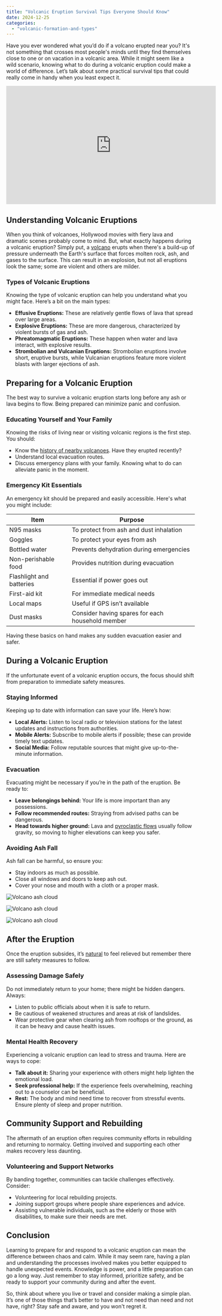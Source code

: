 ```yaml
---
title: "Volcanic Eruption Survival Tips Everyone Should Know"
date: 2024-12-25
categories: 
  - "volcanic-formation-and-types"
---
```


Have you ever wondered what you’d do if a volcano erupted near you? It's not something that crosses most people's minds until they find themselves close to one or on vacation in a volcanic area. While it might seem like a wild scenario, knowing what to do during a volcanic eruption could make a world of difference. Let’s talk about some practical survival tips that could really come in handy when you least expect it.

<iframe width="560" height="315" src="https://www.youtube.com/embed/Z-w_z9yobpE" frameborder="0" allow="accelerometer; autoplay; encrypted-media; gyroscope; picture-in-picture" allowfullscreen></iframe>

  

## Understanding Volcanic Eruptions

When you think of volcanoes, Hollywood movies with fiery lava and dramatic scenes probably come to mind. But, what exactly happens during a volcanic eruption? Simply put, a [volcano](https://magmamatters.com/geothermal-energy-and-its-volcanic-origins/ "Geothermal Energy and Its Volcanic Origins") erupts when there's a build-up of pressure underneath the Earth's surface that forces molten rock, ash, and gases to the surface. This can result in an explosion, but not all eruptions look the same; some are violent and others are milder.

### Types of Volcanic Eruptions

Knowing the type of volcanic eruption can help you understand what you might face. Here’s a bit on the main types:

- **Effusive Eruptions:** These are relatively gentle flows of lava that spread over large areas.
- **Explosive Eruptions:** These are more dangerous, characterized by violent bursts of gas and ash.
- **Phreatomagmatic Eruptions:** These happen when water and lava interact, with explosive results.
- **Strombolian and Vulcanian Eruptions:** Strombolian eruptions involve short, eruptive bursts, while Vulcanian eruptions feature more violent blasts with larger ejections of ash.

## Preparing for a Volcanic Eruption

The best way to survive a volcanic eruption starts long before any ash or lava begins to flow. Being prepared can minimize panic and confusion.

### Educating Yourself and Your Family

Knowing the risks of living near or visiting volcanic regions is the first step. You should:

- Know the [history of nearby volcanoes](https://magmamatters.com/understanding-volcanic-formation-a-comprehensive-guide/ "Understanding Volcanic Formation: A Comprehensive Guide"). Have they erupted recently?
- Understand local evacuation routes.
- Discuss emergency plans with your family. Knowing what to do can alleviate panic in the moment.

### Emergency Kit Essentials

An emergency kit should be prepared and easily accessible. Here's what you might include:

| Item | Purpose |
| --- | --- |
| N95 masks | To protect from ash and dust inhalation |
| Goggles | To protect your eyes from ash |
| Bottled water | Prevents dehydration during emergencies |
| Non-perishable food | Provides nutrition during evacuation |
| Flashlight and batteries | Essential if power goes out |
| First-aid kit | For immediate medical needs |
| Local maps | Useful if GPS isn’t available |
| Dust masks | Consider having spares for each household member |

Having these basics on hand makes any sudden evacuation easier and safer.

## During a Volcanic Eruption

If the unfortunate event of a volcanic eruption occurs, the focus should shift from preparation to immediate safety measures.

### Staying Informed

Keeping up to date with information can save your life. Here’s how:

- **Local Alerts:** Listen to local radio or television stations for the latest updates and instructions from authorities.
- **Mobile Alerts:** Subscribe to mobile alerts if possible; these can provide timely text updates.
- **Social Media:** Follow reputable sources that might give up-to-the-minute information.

### Evacuation

Evacuating might be necessary if you’re in the path of the eruption. Be ready to:

- **Leave belongings behind:** Your life is more important than any possessions.
- **Follow recommended routes:** Straying from advised paths can be dangerous.
- **Head towards higher ground:** Lava and [pyroclastic flows](https://magmamatters.com/the-environmental-impact-of-volcanic-eruptions-2/ "The Environmental Impact of Volcanic Eruptions") usually follow gravity, so moving to higher elevations can keep you safer.

### Avoiding Ash Fall

Ash fall can be harmful, so ensure you:

- Stay indoors as much as possible.
- Close all windows and doors to keep ash out.
- Cover your nose and mouth with a cloth or a proper mask.

![Volcano ash cloud](images/eruption-1024x784.jpg)

![Volcano ash cloud](images/eruption-10-1024x784.jpg)

![Volcano ash cloud](images/eruption-11-1024x784.jpg)

## After the Eruption

Once the eruption subsides, it’s [natural](https://magmamatters.com/the-art-and-science-of-volcano-monitoring/ "The Art and Science of Volcano Monitoring") to feel relieved but remember there are still safety measures to follow.

### Assessing Damage Safely

Do not immediately return to your home; there might be hidden dangers. Always:

- Listen to public officials about when it is safe to return.
- Be cautious of weakened structures and areas at risk of landslides.
- Wear protective gear when clearing ash from rooftops or the ground, as it can be heavy and cause health issues.

### Mental Health Recovery

Experiencing a volcanic eruption can lead to stress and trauma. Here are ways to cope:

- **Talk about it:** Sharing your experience with others might help lighten the emotional load.
- **Seek professional help:** If the experience feels overwhelming, reaching out to a counselor can be beneficial.
- **Rest:** The body and mind need time to recover from stressful events. Ensure plenty of sleep and proper nutrition.

## Community Support and Rebuilding

The aftermath of an eruption often requires community efforts in rebuilding and returning to normalcy. Getting involved and supporting each other makes recovery less daunting.

### Volunteering and Support Networks

By banding together, communities can tackle challenges effectively. Consider:

- Volunteering for local rebuilding projects.
- Joining support groups where people share experiences and advice.
- Assisting vulnerable individuals, such as the elderly or those with disabilities, to make sure their needs are met.

## Conclusion

Learning to prepare for and respond to a volcanic eruption can mean the difference between chaos and calm. While it may seem rare, having a plan and understanding the processes involved makes you better equipped to handle unexpected events. Knowledge is power, and a little preparation can go a long way. Just remember to stay informed, prioritize safety, and be ready to support your community during and after the event.

So, think about where you live or travel and consider making a simple plan. It’s one of those things that’s better to have and not need than need and not have, right? Stay safe and aware, and you won't regret it.
